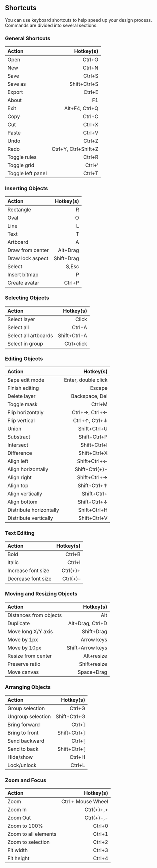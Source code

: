 ﻿## Shortcuts

You can use keyboard shortcuts to help speed up your design process. Commands are divided into several sections.

### General Shortcuts

|Action|Hotkey(s)|
|:-------------|-------------:|
|Open|Ctrl+O|
|New|Ctrl+N|
|Save|Ctrl+S|
|Save as|Shift+Ctrl+S|
|Export|Ctrl+E|
|About|F1|
|Exit|Alt+F4, Ctrl+Q|
|Copy|Ctrl+C|
|Cut|Ctrl+X|
|Paste|Ctrl+V|
|Undo|Ctrl+Z|
|Redo|Ctrl+Y, Ctrl+Shift+Z|
|Toggle rules|Ctrl+R|
|Toggle grid|Ctrl+’|
|Toggle left panel|Ctrl+T| 


### Inserting Objects

|Action|Hotkey(s)|
|:-------------|-------------:|
|Rectangle|R|
|Oval|O|
|Line|L|
|Text|T|
|Artboard|A|
|Draw from center|Alt+Drag |
|Draw lock aspect|Shift+Drag |
|Select|S,Esc|
|Insert bitmap|P|
|Create avatar|Ctrl+P|

### Selecting Objects

|Action|Hotkey(s)|
|:-------------|-------------:|
|Select layer|Click|
|Select all|Ctrl+A|
|Select all artboards|Shift+Ctrl+A|
|Select in group|Ctrl+click|

### Editing Objects

|Action|Hotkey(s)|
|:-------------|-------------:|
|Sape edit mode|Enter, double click|
|Finish editing|Escape|
|Delete layer|Backspace, Del|
|Toggle mask|Ctrl+M|
|Flip horizontaly|Ctrl+→, Ctrl+←| 
|Flip vertical|Ctrl+↑, Ctrl+↓|
|Union|Shift+Ctrl+U|
|Substract|Shift+Ctrl+P|
|Intersect|Shift+Ctrl+I|
|Difference|Shift+Ctrl+X|
|Align left|Shift+Ctrl+←|
|Align horizontally|Shift+Ctrl(+)-|
|Align right|Shift+Ctrl+→|
|Align top|Shift+Ctrl+↑|
|Align vertically|Shift+Ctrl+| |
|Align bottom|Shift+Ctrl+↓|
|Distribute horizontally|Shift+Ctrl+H|
|Distribute vertically|Shift+Ctrl+V|

### Text Editing

|Action|Hotkey(s)|
|:-------------|-------------:|
|Bold|Ctrl+B|
|Italic|Ctrl+I|
|Increase font size|Ctrl(+)+|
|Decrease font size|Ctrl(+)–|

### Moving and Resizing Objects

|Action|Hotkey(s)|
|:-------------|-------------:|
|Distances from objects|Alt|
|Duplicate|Alt+Drag, Ctrl+D|
|Move long X/Y axis|Shift+Drag|
|Move by 1px|Arrow keys|
|Move by 10px|Shift+Arrow keys|
|Resize from center|Alt+resize|
|Preserve ratio|Shift+resize|
|Move canvas|Space+Drag|

### Arranging Objects

|Action|Hotkey(s)|
|:-------------|-------------:|
|Group selection|Ctrl+G|
|Ungroup selection|Shift+Ctrl+G|
|Bring forward|Ctrl+]|
|Bring to front|Shift+Ctrl+]|
|Send backward|Ctrl+[|
|Send to back|Shift+Ctrl+[|
|Hide/show|Ctrl+H|
|Lock/unlock|Ctrl+L|

### Zoom and Focus

|Action|Hotkey(s)|
|:-------------|-------------:|
|Zoom|Ctrl + Mouse Wheel|
|Zoom In|Ctrl(+)+,+|
|Zoom Out|Ctrl(+)-,-|
|Zoom to 100%|Ctrl+0|
|Zoom to all elements|Ctrl+1|
|Zoom to selection|Ctrl+2|
|Fit width|Ctrl+3|
|Fit height|Ctrl+4|







